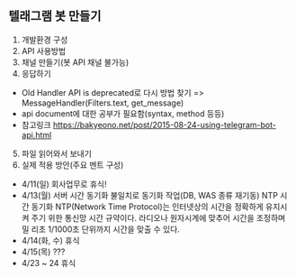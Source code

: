 ## 텔래그램 봇 만들기
1. 개발환경 구성
2. API 사용방법
3. 채널 만들기(봇 API 채널 불가능)
4. 응답하기 
  - Old Handler API is deprecated로 다시 방법 찾기 => MessageHandler(Filters.text, get_message)
  - api document에 대한 공부가 필요함(syntax, method 등등)
  - 참고링크 https://bakyeono.net/post/2015-08-24-using-telegram-bot-api.html

  
5. 파일 읽어와서 보내기
6. 실제 적용 방안(주요 멘트 구성)


* 4/11(일) 회사업무로 휴식!
* 4/13(월) 서버 시간 동기화 불일치로 동기화 작업(DB, WAS 종류 재기동)
  NTP 시간 동기화
  NTP(Network Time Protocol)는 인터넷상의 시간을 정확하게 유지시켜 주기 위한 통신망 시간 규약이다. 
  라디오나 원자시계에 맞추어 시간을 조정하며 밀    리초 1/1000초 단위까지 시간을 맞출 수 있다.
* 4/14(화, 수) 휴식
* 4/15(목) ???
* 4/23 ~ 24 휴식
